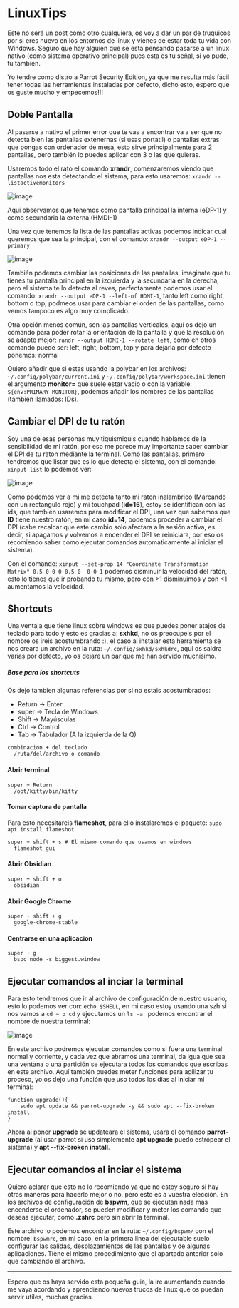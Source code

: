 # LinuxTips
Este no será un post como otro cualquiera, os voy a dar un par de truquicos por si eres nuevo en los entornos de linux y vienes de estar toda tu vida con Windows. Seguro que hay alguien que se esta pensando pasarse a un linux nativo (como sistema operativo principal) pues esta es tu señal, si yo pude, tu también.

Yo tendre como distro a Parrot Security Edition, ya que me resulta más fácil tener todas las herramientas instaladas por defecto, dicho esto, espero que os guste mucho y empecemos!!!


## Doble Pantalla
Al pasarse a nativo el primer error que te vas a encontrar va a ser que no detecta bien las pantallas extenernas (si usas portatil) o pantallas extras que pongas con ordenador de mesa, esto sirve principalmente para 2 pantallas, pero también lo puedes aplicar con 3 o las que quieras.

Usaremos todo el rato el comando **xrandr**, comenzaremos viendo que pantallas nos esta detectando el sistema, para esto usaremos: ``xrandr --listactivemonitors``

![image](https://github.com/Llo0zy/LinuxTips/assets/108870244/ece6c062-2bde-4324-862b-dbd789822241)

Aquí observamos que tenemos como pantalla principal la interna (eDP-1) y como secundaria la externa (HMDI-1)

Una vez que tenemos la lista de las pantallas activas podemos indicar cual queremos que sea la principal, con el comando: ``xrandr --output eDP-1 --primary``

![image](https://github.com/Llo0zy/LinuxTips/assets/108870244/fe410f9b-6182-4b26-a493-1027ddf4c147)

También podemos cambiar las posiciones de las pantallas, imaginate que tu tienes tu pantalla principal en la izquierda y la secundaria en la derecha, pero el sistema te lo detecta al reves, perfectamente podemos usar el comando: ``xrandr --output eDP-1 --left-of HDMI-1``, tanto left como right, bottom o top, podmeos usar para cambiar el orden de las pantallas, como vemos tampoco es algo muy complicado.

Otra opción menos común, son las pantallas verticales, aquí os dejo un comando para poder rotar la orientación de la pantalla y que la resolución se adapte mejor: ``randr --output HDMI-1 --rotate left``, como en otros comando puede ser: left, right, bottom, top y para dejarla por defecto ponemos: normal

Quiero añadir que si estas usando la polybar en los archivos: ``~/.config/polybar/current.ini`` y ``~/.config/polybar/workspace.ini`` tienen el argumento **monitor=** que suele estar vacio o con la variable: ``${env:PRIMARY_MONITOR}``, podemos añadir los nombres de las pantallas (también llamados: IDs).



## Cambiar el DPI de tu ratón
Soy una de esas personas muy tiquismiquis cuando hablamos de la sensibilidad de mi ratón, por eso me parece muy importante saber cambiar el DPI de tu ratón mediante la terminal.
Como las pantallas, primero tendremos que listar que es lo que detecta el sistema, con el comando: ``xinput list`` lo podemos ver:

![image](https://github.com/Llo0zy/LinuxTips/assets/108870244/5d3239c3-3acf-41db-9b24-62fed953bd16)

Como podemos ver a mi me detecta tanto mi raton inalambrico (Marcando con un rectangulo rojo) y mi touchpad (**id=16**), estoy se identifican con las ids, que también usaremos para modificar el DPI, una vez que sabemos que **ID** tiene nuestro ratón, en mi caso **id=14**, podemos proceder a cambiar el DPI (cabe recalcar que este cambio solo afectara a la sesión activa, es decir, si apagamos y volvemos a encender el DPI se reiniciara, por eso os recomiendo saber como ejecutar comandos automaticamente al iniciar el sistema).

Con el comando: ```xinput --set-prop 14 "Coordinate Transformation Matrix" 0.5 0 0 0 0.5 0  0 0 1``` podemos disminuir la velocidad del ratón, esto lo tienes que ir probando tu mismo, pero con >1 disminuimos y con <1 aumentamos la velocidad.


## Shortcuts
Una ventaja que tiene linux sobre windows es que puedes poner atajos de teclado para todo y esto es gracias a: **sxhkd**, no os preocupeis por el nombre os ireis acostumbrando :), el caso al instalar esta herramienta se nos creara un archivo en la ruta: ``~/.config/sxhkd/sxhkdrc``, aqui os saldra varias por defecto, yo os dejare un par que me han servido muchísimo.

##### Base para los shortcuts
Os dejo tambien algunas referencias por si no estais acostumbrados:
- Return -> Enter
- super -> Tecla de Windows
- Shift -> Mayúsculas
- Ctrl -> Control
- Tab -> Tabulador (A la izquierda de la Q)
```
combinacion + del teclado
  /ruta/del/archivo o comando
```

#### Abrir terminal
```
super + Return
  /opt/kitty/bin/kitty
```

#### Tomar captura de pantalla
Para esto necesitareis **flameshot**, para ello instalaremos el paquete: ``sudo apt install flameshot``
```
super + shift + s # El mismo comando que usamos en windows
  flameshot gui 
```

#### Abrir Obsidian
```
super + shift + o
  obsidian
```

#### Abrir Google Chrome
```
super + shift + g
  google-chrome-stable
```

#### Centrarse en una aplicacion
```
super + g
  bspc node -s biggest.window
```



## Ejecutar comandos al inciar la terminal
Para esto tendremos que ir al archivo de configuración de nuestro usuario, esto lo podemos ver con: ``echo $SHELL``, en mi caso estoy usando una szh si nos vamos a ``cd ~ o cd`` y ejecutamos un ``ls -a `` podemos encontrar el nombre de nuestra terminal:

![image](https://github.com/Llo0zy/LinuxTips/assets/108870244/8db25c4b-9347-4e59-9ade-dda8fe254aba)

En este archivo podremos ejecutar comandos como si fuera una terminal normal y corriente, y cada vez que abramos una terminal, da igua que sea una ventana o una partición se ejecutara todos los comandos que escribas en este archivo.
Aquí también puedes meter funciones para agilizar tu proceso, yo os dejo una función que uso todos los dias al iniciar mi terminal:
```
function upgrade(){
    sudo apt update && parrot-upgrade -y && sudo apt --fix-broken  install
}
```

Ahora al poner **upgrade** se updateara el sistema, usara el comando **parrot-upgrade** (al usar parrot si uso simplemente **apt upgrade** puedo estropear el sistema) y **apt --fix-broken install**.

## Ejecutar comandos al inciar el sistema
Quiero aclarar que esto no lo recomiendo ya que no estoy seguro si hay otras maneras para hacerlo mejor o no, pero esto es a vuestra elección. En los archivos de configuración de **bspwm**, que se ejecutan nada más encenderse el ordenador, se pueden modificar y meter los comando que deseas ejecutar, como **.zshrc** pero sin abrir la terminal.

Este archivo lo podemos encontrar en la ruta: ``~/.config/bspwm/`` con el nombre: ``bspwmrc``, en mi caso, en la primera linea del ejecutable suelo configurar las salidas, desplazamientos de las pantallas y de algunas aplicaciones. Tiene el mismo procedimiento que el apartado anterior solo que cambiando el archivo.


<hr>
Espero que os haya servido esta pequeña guia, la ire aumentando cuando me vaya acordando y aprendiendo nuevos trucos de linux que os puedan servir utiles, muchas gracias.
